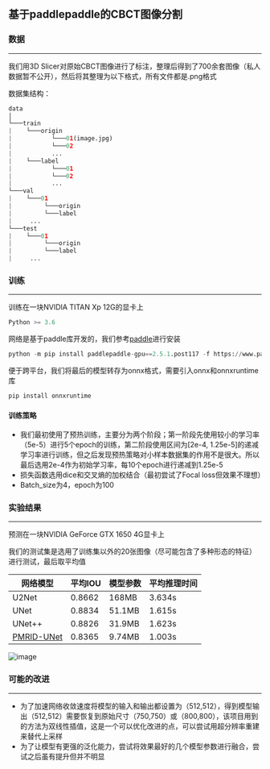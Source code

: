 ## 基于paddlepaddle的CBCT图像分割
### 数据

------

我们用3D Slicer对原始CBCT图像进行了标注，整理后得到了700余套图像（私人数据暂不公开），然后将其整理为以下格式，所有文件都是.png格式

数据集结构：

```python
data
│
└───train
|    └───origin
|			└───01(image.jpg)
|			└───02
|    		...
|    └───label
|			└───01
|			└───02
|    		...
└───val
|    └───01
|		  └───origin
|    	  └───label
|	  ...
└───test
|    └───01
|		  └───origin
|    	  └───label
|	  ...
```

### 训练

------

训练在一块NVIDIA TITAN Xp 12G的显卡上

```python
Python >= 3.6
```

网络是基于paddle库开发的，我们参考[paddle](https://www.paddlepaddle.org.cn/)进行安装

```python
python -m pip install paddlepaddle-gpu==2.5.1.post117 -f https://www.paddlepaddle.org.cn/whl/windows/mkl/avx/stable.html
```

便于跨平台，我们将最后的模型转存为onnx格式，需要引入onnx和onnxruntime库

```python
pip install onnxruntime
```

#### 训练策略

- 我们最初使用了预热训练，主要分为两个阶段；第一阶段先使用较小的学习率（5e-5）进行5个epoch的训练，第二阶段使用区间为[2e-4, 1.25e-5]的递减学习率进行训练，但之后发现预热策略对小样本数据集的作用不是很大。所以最后选用2e-4作为初始学习率，每10个epoch进行递减到1.25e-5
- 损失函数选用dice和交叉熵的加权结合（最初尝试了Focal loss但效果不理想）
- Batch_size为4，epoch为100

### 实验结果

------

预测在一块NVIDIA GeForce GTX 1650 4G显卡上

我们的测试集是选用了训练集以外的20张图像（尽可能包含了多种形态的特征）进行测试，最后取平均值

| 网络模型                                                     | 平均IOU | 模型参数 | 平均推理时间 |
| ------------------------------------------------------------ | ------- | -------- | ------------ |
| U2Net                                                        | 0.8662  | 168MB    | 3.634s       |
| UNet                                                         | 0.8834  | 51.1MB   | 1.615s       |
| UNet++                                                       | 0.8826  | 31.9MB   | 1.623s       |
| [PMRID-UNet](https://www.ecva.net/papers/eccv_2020/papers_ECCV/papers/123510001.pdf) | 0.8365  | 9.74MB   | 1.003s       |

![image](https://github.com/NY1006CR/CBCT_Seg/assets/40394910/e4c71784-3a39-4e89-9f49-dbfa5cbe45df)

### 可能的改进

------



- 为了加速网络收敛速度将模型的输入和输出都设置为（512,512），得到模型输出（512,512）需要恢复到原始尺寸（750,750）或（800,800），该项目用到的方法为双线性插值，这是一个可以优化改进的点，可以尝试用超分辨率重建来替代上采样
- 为了让模型有更强的泛化能力，尝试将效果最好的几个模型参数进行融合，尝试之后虽有提升但并不明显
